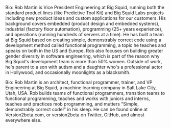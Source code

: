 Bio: Rob Martin is Vice President Engineering at Big Squid, running both the standard product lines (like Predictive Tool Kit) and Big Squid Labs projects including new product ideas and custom applications for our customers. His background covers embedded (product design and embedded systems), industrial (factory floor automation), programming (25+ years experience), and operations (running hundreds of servers at a time). He has built a team at Big Squid based on creating simple, demonstrably correct code using a development method called functional programming, a topic he teaches and speaks on both in the US and Europe. Rob also focuses on building greater gender diversity in software engineering, which is part of the reason why Big Squid's development team is more than 50% women. Outside of work, he's parent to a son with autism and a daughter who's a professional actor in Hollywood, and occasionally moonlights as a blacksmith.

Bio: Rob Martin is an architect, functional programmer, trainer, and VP Engineering at Big Squid, a machine learning company in Salt Lake City, Utah, USA. Rob builds teams of functional programmers, transition teams to functional programming, teaches and works with juniors and interns, teaches and practices mob programming, and mutters "Simple, demonstrably correct code!" in his sleep. He can be found online at Version2beta.com, or version2beta on Twitter, GitHub, and almost everywhere else.

